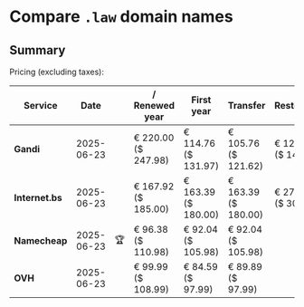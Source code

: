 # Compare `.law` domain names

## Summary

Pricing (excluding taxes):

| Service | Date |  | / Renewed year | First year | Transfer | Restoration |
|--|--|--|--|--|--|--|
| **Gandi** | 2025-06-23 |  | € 220.00<br>($ 247.98) | € 114.76<br>($ 131.97) | € 105.76<br>($ 121.62) | € 129.28<br>($ 141.59) |
| **Internet.bs** | 2025-06-23 |  | € 167.92<br>($ 185.00) | € 163.39<br>($ 180.00) | € 163.39<br>($ 180.00) | € 276.85<br>($ 305.00) |
| **Namecheap** | 2025-06-23 | 🏆 | € 96.38<br>($ 110.98) | € 92.04<br>($ 105.98) | € 92.04<br>($ 105.98) |  |
| **OVH** | 2025-06-23 |  | € 99.99<br>($ 108.99) | € 84.59<br>($ 97.99) | € 89.89<br>($ 97.99) |  |
